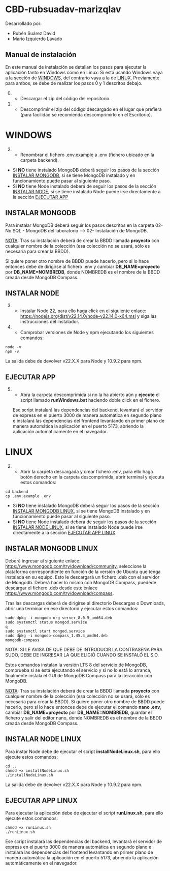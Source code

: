 # CBD-rubsuadav-marizqlav

Desarrollado por:

- Rubén Suárez David
- Mario Izquierdo Lavado

## Manual de instalación

En este manual de instalación se detallan los pasos para ejecutar la aplicación tanto en Windows como en Linux:
Si está usando Windows vaya a la sección de [WINDOWS](#WINDOWS), del contrario vaya a la de [LINUX](#LINUX). Previamente para ambos, se debe de realizar los pasos 0 y 1 descritos debajo.

0. - Descargar el zip del código del repositorio.
1. - Descomprimir el zip del código descargado en el lugar que prefiera (para facilidad se recomienda descomprimirlo en el Escritorio).

# WINDOWS

2. - Renombrar el fichero .env.example a .env (fichero ubicado en la carpeta backend).

- Si **NO** tiene instalado MongoDB deberá seguir los pasos de la sección [INSTALAR MONGODB](#instalar-mongodb), si se tiene MongoDB instalado y en funcionamiento puede pasar al siguiente paso.
- Si **NO** tiene Node instalado deberá de seguir los pasos de la sección [INSTALAR NODE](#instalar-node), si se tiene instalado Node puede irse directamente a la sección [EJECUTAR APP](#ejecutar-app)

## INSTALAR MONGODB

Para instalar MongoDB deberá seguir los pasos descritos en la carpeta 02- No SQL - MongoDB del laboratorio --> 02- Instalación de MongoDB.

<ins>NOTA</ins>: Tras su instalación deberá de crear la BBDD llamada **proyecto** con cualquier nombre de la colección (esa colección no se usará, sólo es necesaria para crear la BBDD).

Si quiere poner otro nombre de BBDD puede hacerlo, pero si lo hace entonces debe de dirigirse al fichero .env y cambiar **DB_NAME=proyecto** por **DB_NAME=NOMBREDB**, donde NOMBREDB es el nombre de la BBDD creada desde MongoDB Compass.

## INSTALAR NODE

3. - Instalar Node 22, para ello haga click en el siguiente enlace: https://nodejs.org/dist/v22.14.0/node-v22.14.0-x64.msi y siga las instrucciones del instalador.
4. - Comprobar versiones de Node y npm ejecutando los siguientes comandos:

```
node -v
npm -v
```

La salida debe de devolver v22.X.X para Node y 10.9.2 para npm.

## EJECUTAR APP

5. - Abra la carpeta descomprimida si no la ha abierto aún y **ejecute** el script llamado **runWindows.bat** haciendo doble click en el fichero.

   Ese script instalará las dependencias del backend, levantará el servidor de express en el puerto 3000 de manera automática en segundo plano e instalará las dependencias del frontend levantando en primer plano de manera automática la aplicación en el puerto 5173, abriendo la aplicación automáticamente en el navegador.

# LINUX

2. - Abrir la carpeta descargada y crear fichero .env, para ello haga botón derecho en la carpeta descomprimida, abrir terminal y ejecuta estos comandos:

```
cd backend
cp .env.example .env
```

- Si **NO** tiene instalado MongoDB deberá seguir los pasos de la sección [INSTALAR MONGODB LINUX](#instalar-mongodb-linux), si se tiene MongoDB instalado y en funcionamiento puede pasar al siguiente paso.
- Si **NO** tiene Node instalado deberá de seguir los pasos de la sección [INSTALAR NODE LINUX](#instalar-node-linux), si se tiene instalado Node puede irse directamente a la sección [EJECUTAR APP LINUX](#ejecutar-app-linux)

## INSTALAR MONGODB LINUX

Deberá ingresar al siguiente enlace: https://www.mongodb.com/try/download/community, seleccione la plataforma correspondiente en función de la versión de Ubuntu que tenga instalada en su equipo. Esto le descargará un fichero .deb con el servidor de Mongodb.
Deberá hacer lo mismo con MongoDB Compass, puedede descargar el fichero .deb desde este enlace https://www.mongodb.com/try/download/compass.

Tras las descargas deberá de dirigirse al directorio Descargas o Downloads, abrir una terminar en ese directorio y ejecutar estos comandos:

```
sudo dpkg -i mongodb-org-server_8.0.5_amd64.deb
sudo systemctl status mongod.service
q
sudo systemctl start mongod.service
sudo dpkg -i mongodb-compass_1.45.4_amd64.deb
mongodb-compass
```

NOTA: SI LE AVISA DE QUE DEBE DE INTRODUCIR LA CONTRASEÑA PARA SUDO, DEBE DE INGRESAR LA QUE ELIGIÓ CUANDO SE INSTALÓ EL S.O.

Estos comandos instalan la versión LTS 8 del servicio de MongoDB, comprueba si se está ejecutando el servicio y si no lo está lo arranca, finalmente instala el GUI de MongoDB Compass para la iteracción con MongoDB.

<ins>NOTA</ins>: Tras su instalación deberá de crear la BBDD llamada **proyecto** con cualquier nombre de la colección (esa colección no se usará, sólo es necesaria para crear la BBDD).
Si quiere poner otro nombre de BBDD puede hacerlo, pero si lo hace entonces debe de ejecutar el comando **nano .env**, cambiar **DB_NAME=proyecto** por **DB_NAME=NOMBREDB**, guardar el fichero y salir del editor nano, donde NOMBREDB es el nombre de la BBDD creada desde MongoDB Compass.

## INSTALAR NODE LINUX

Para instar Node debe de ejecutar el script **installNodeLinux.sh**, para ello ejecute estos comandos:

```
cd ..
chmod +x installNodeLinux.sh
./installNodeLinux.sh
```

La salida debe de devolver v22.X.X para Node y 10.9.2 para npm.

## EJECUTAR APP LINUX

Para ejecutar la aplicación debe de ejecutar el script **runLinux.sh**, para ello ejecute estos comandos:

```
chmod +x runLinux.sh
./runLinux.sh
```

Ese script instalará las dependencias del backend, levantará el servidor de express en el puerto 3000 de manera automática en segundo plano e instalará las dependencias del frontend levantando en primer plano de manera automática la aplicación en el puerto 5173, abriendo la aplicación automáticamente en el navegador.
